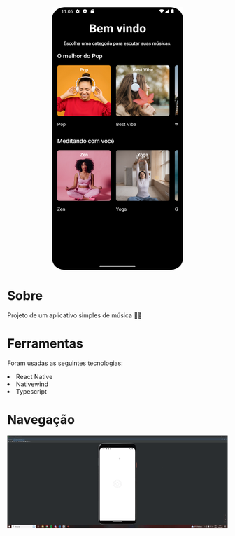 <div align="center">
    <div>
        <img src="./src/assets/Tela-inicial.png" width="300px" height="600px">
    </div>
    <div align="left">
        <h1>Sobre</h1>
        <p>Projeto de um aplicativo simples de música 👩‍💻</p>
        <h1>Ferramentas</h1>
        <p>Foram usadas as seguintes tecnologias:</p>
        <li>
            React Native
        </li>
        <li>
            Nativewind      
        </li>
        <li>
            Typescript      
        </li>
    </div>
    <div align="left">
        <h1>Navegação</h1>
    </div>
    <div>
        <img src="./src/assets/Navegação.gif">
    </div>
</div>
